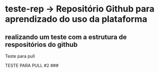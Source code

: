 # teste-rep -> Repositório Github para aprendizado do uso da plataforma
## realizando um teste com a estrutura de respositórios do github


Teste para pull


TESTE PARA PULL #2 ###
